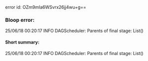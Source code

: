 error id: OZm9mIa6WSvrx26jj4wu+g==
### Bloop error:

25/06/18 00:20:17 INFO DAGScheduler: Parents of final stage: List()
#### Short summary: 

25/06/18 00:20:17 INFO DAGScheduler: Parents of final stage: List()